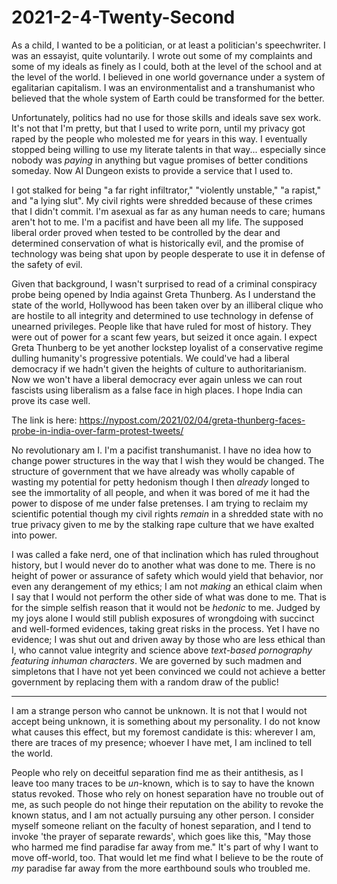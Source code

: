 # 2021-2-4-Twenty-Second

As a child, I wanted to be a politician, or at least a politician's speechwriter.  I was an essayist, quite voluntarily.  I wrote out some of my complaints and some of my ideals as finely as I could, both at the level of the school and at the level of the world.  I believed in one world governance under a system of egalitarian capitalism.  I was an environmentalist and a transhumanist who believed that the whole system of Earth could be transformed for the better.

Unfortunately, politics had no use for those skills and ideals save sex work.  It's not that I'm pretty, but that I used to write porn, until my privacy got raped by the people who molested me for years in this way.  I eventually stopped being willing to use my literate talents in that way... especially since nobody was *paying* in anything but vague promises of better conditions someday.  Now AI Dungeon exists to provide a service that I used to.

I got stalked for being "a far right infiltrator," "violently unstable," "a rapist," and "a lying slut".  My civil rights were shredded because of these crimes that I didn't commit.  I'm asexual as far as any human needs to care; humans aren't hot to me.  I'm a pacifist and have been all my life.  The supposed liberal order proved when tested to be controlled by the dear and determined conservation of what is historically evil, and the promise of technology was being shat upon by people desperate to use it in defense of the safety of evil.

Given that background, I wasn't surprised to read of a criminal conspiracy probe being opened by India against Greta Thunberg.  As I understand the state of the world, Hollywood has been taken over by an illiberal clique who are hostile to all integrity and determined to use technology in defense of unearned privileges.  People like that have ruled for most of history.  They were out of power for a scant few years, but seized it once again.  I expect Greta Thunberg to be yet another lockstep loyalist of a conservative regime dulling humanity's progressive potentials.  We could've had a liberal democracy if we hadn't given the heights of culture to authoritarianism.  Now we won't have a liberal democracy ever again unless we can rout fascists using liberalism as a false face in high places.  I hope India can prove its case well.

The link is here:
https://nypost.com/2021/02/04/greta-thunberg-faces-probe-in-india-over-farm-protest-tweets/

No revolutionary am I.  I'm a pacifist transhumanist.  I have no idea how to change power structures in the way that I wish they would be changed.  The structure of government that we have already was wholly capable of wasting my potential for petty hedonism though I then *already* longed to see the immortality of all people, and when it was bored of me it had the power to dispose of me under false pretenses.  I am trying to reclaim my scientific potential though my civil rights *remain* in a shredded state with no true privacy given to me by the stalking rape culture that we have exalted into power.

I was called a fake nerd, one of that inclination which has ruled throughout history, but I would never do to another what was done to me.  There is no height of power or assurance of safety which would yield that behavior, nor even any derangement of my ethics; I am not *making* an ethical claim when I say that I would not perform the other side of what was done to me.  That is for the simple selfish reason that it would not be *hedonic* to me.  Judged by my joys alone I would still publish exposures of wrongdoing with succinct and well-formed evidences, taking great risks in the process.  Yet I have no evidence; I was shut out and driven away by those who are less ethical than I, who cannot value integrity and science above *text-based pornography featuring inhuman characters*.  We are governed by such madmen and simpletons that I have not yet been convinced we could not achieve a better government by replacing them with a random draw of the public!

---
I am a strange person who cannot be unknown.  It is not that I would not accept being unknown, it is something about my personality.  I do not know what causes this effect, but my foremost candidate is this: wherever I am, there are traces of my presence; whoever I have met, I am inclined to tell the world.

People who rely on deceitful separation find me as their antithesis, as I leave too many traces to be *un*-known, which is to say to have the known status revoked.  Those who rely on honest separation have no trouble out of me, as such people do not hinge their reputation on the ability to revoke the known status, and I am not actually pursuing any other person.  I consider myself someone reliant on the faculty of honest separation, and I tend to invoke 'the prayer of separate rewards', which goes like this, "May those who harmed me find paradise far away from me."  It's part of why I want to move off-world, too.  That would let me find what I believe to be the route of *my* paradise far away from the more earthbound souls who troubled me.
